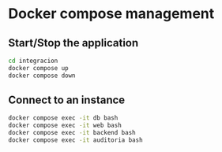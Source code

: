 # Docker compose management

## Start/Stop the application

```sh
cd integracion
docker compose up
docker compose down
```

## Connect to an instance

```sh
docker compose exec -it db bash
docker compose exec -it web bash
docker compose exec -it backend bash
docker compose exec -it auditoria bash
```
